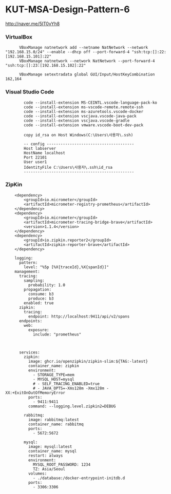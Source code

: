 # KUT-MSA-Design-Pattern-6

http://naver.me/5IT0vYh8

### VirtualBox 

          VBoxManage natnetwork add --netname NatNetwork --network "192.168.15.0/24" --enable --dhcp off --port-forward-4 "ssh:tcp:[]:22:[192.168.15.101]:22"
          VBoxManage natnetwork --network NatNetwork --port-forward-4 "ssh:tcp:[]:23:[192.168.15.102]:22"
          
          VBoxManage setextradata global GUI/Input/HostKeyCombination 162,164

### Visual Studio Code

            code --install-extension MS-CEINTL.vscode-language-pack-ko
            code --install-extension ms-vscode-remote.remote-ssh
            code --install-extension ms-azuretools.vscode-docker
            code --install-extension vscjava.vscode-java-pack
            code --install-extension vscjava.vscode-gradle
            code --install-extension vmware.vscode-boot-dev-pack
          
            copy id_rsa on Host Windows(C:\Users\사용자\.ssh)
          
            -- config --------------------------------------
            Host labserver
            HostName localhost
            Port 22101
            User user1
            IdentityFile C:\Users\사용자\.ssh\id_rsa
            ------------------------------------------------


### ZipKin

        <dependency>
            <groupId>io.micrometer</groupId>
            <artifactId>micrometer-registry-prometheus</artifactId>
        </dependency>
        <dependency>
            <groupId>io.micrometer</groupId>
            <artifactId>micrometer-tracing-bridge-brave</artifactId>
            <version>1.1.4</version>
        </dependency>
        <dependency>
            <groupId>io.zipkin.reporter2</groupId>
            <artifactId>zipkin-reporter-brave</artifactId>
        </dependency>

        logging:
          pattern:
            level: "%5p [%X{traceId},%X{spanId}]"
        management:
          tracing:
            sampling:
              probability: 1.0
            propagation:
              consume: b3
              produce: b3
            enabled: true
          zipkin:
            tracing:
              endpoint: http://localhost:9411/api/v2/spans
          endpoints:
            web:
              exposure:
                include: "prometheus"   



          services:
            zipkin:
              image: ghcr.io/openzipkin/zipkin-slim:${TAG:-latest}
              container_name: zipkin
              environment:
                - STORAGE_TYPE=mem
                - MYSQL_HOST=mysql
                # - SELF_TRACING_ENABLED=true
                # - JAVA_OPTS=-Xms128m -Xmx128m -XX:+ExitOnOutOfMemoryError
              ports:
                - 9411:9411
              command: --logging.level.zipkin2=DEBUG
          
            rabbitmq:
              image: rabbitmq:latest
              container_name: rabbitmq
              ports:
                - 5672:5672
          
            mysql:
              image: mysql:latest
              container_name: mysql
              restart: always
              environment:
                MYSQL_ROOT_PASSWORD: 1234
                TZ: Asia/Seoul
              volumes:
                - ./database:/docker-entrypoint-initdb.d
              ports:
                - 3306:3306
